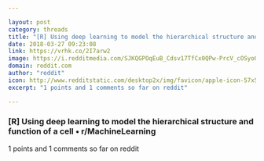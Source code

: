```yaml
---

layout: post
category: threads
title: "[R] Using deep learning to model the hierarchical structure and function of a cell"
date: 2018-03-27 09:23:08
link: https://vrhk.co/2I7arw2
image: https://i.redditmedia.com/SJKQGPOqEuB_Cdsv17TfCx0QPw-PrcV_cOSyoQ5dps0.jpg?w=320&s=07df3ef9c0943da15c94081ffb6aa7ef
domain: reddit.com
author: "reddit"
icon: http://www.redditstatic.com/desktop2x/img/favicon/apple-icon-57x57.png
excerpt: "1 points and 1 comments so far on reddit"

---
```


### [R] Using deep learning to model the hierarchical structure and function of a cell • r/MachineLearning

1 points and 1 comments so far on reddit